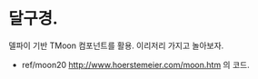 # 달구경. 

델파이 기반 TMoon 컴포넌트를 활용. 이리저리 가지고 놀아보자. 


* ref/moon20 
http://www.hoerstemeier.com/moon.htm 의 코드. 
